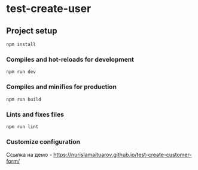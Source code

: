# test-create-user

## Project setup

```
npm install
```

### Compiles and hot-reloads for development

```
npm run dev
```

### Compiles and minifies for production

```
npm run build
```

### Lints and fixes files

```
npm run lint
```

### Customize configuration

Ссылка на демо - https://nurislamaituarov.github.io/test-create-customer-form/
